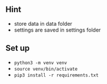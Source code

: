 ## Hint
* store data in data folder
* settings are saved in settings folder
## Set up
* `python3 -m venv venv`
* `source venv/bin/activate`
* `pip3 install -r requirements.txt`
